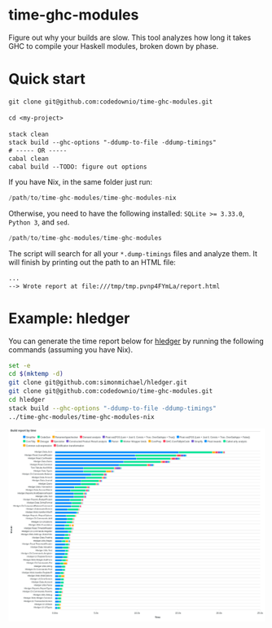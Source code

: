 
# time-ghc-modules

Figure out why your builds are slow. This tool analyzes how long it takes GHC to compile your Haskell modules, broken down by phase.

# Quick start

``` shell
git clone git@github.com:codedownio/time-ghc-modules.git

cd <my-project>

stack clean
stack build --ghc-options "-ddump-to-file -ddump-timings"
# ----- OR -----
cabal clean
cabal build --TODO: figure out options
```

If you have Nix, in the same folder just run:

``` haskell
/path/to/time-ghc-modules/time-ghc-modules-nix
```

Otherwise, you need to have the following installed: `SQLite >= 3.33.0`, `Python 3`, and `sed`.

``` haskell
/path/to/time-ghc-modules/time-ghc-modules
```

The script will search for all your `*.dump-timings` files and analyze them. It will finish by printing out the path to an HTML file:

``` shell
...
--> Wrote report at file:///tmp/tmp.pvnp4FYmLa/report.html
```

# Example: hledger

You can generate the time report below for [hledger](https://github.com/simonmichael/hledger) by running the following commands (assuming you have Nix).

``` bash
set -e
cd $(mktemp -d)
git clone git@github.com:simonmichael/hledger.git
git clone git@github.com:codedownio/time-ghc-modules.git
cd hledger
stack build --ghc-options "-ddump-to-file -ddump-timings"
../time-ghc-modules/time-ghc-modules-nix
```

![hledger profile](./hledger.png)

